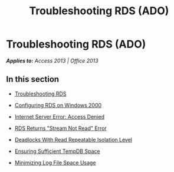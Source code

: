 ﻿---
title: Troubleshooting RDS (ADO)
TOCTitle: Troubleshooting RDS
ms:assetid: c93d4084-d02b-49c5-8907-7a186f4b3224
ms:mtpsurl: https://msdn.microsoft.com/en-us/library/JJ249981(v=office.15)
ms:contentKeyID: 48547676
ms.date: 09/18/2015
mtps_version: v=office.15
---

# Troubleshooting RDS (ADO)


_**Applies to:** Access 2013 | Office 2013_

## In this section

  - [Troubleshooting RDS](troubleshooting-rds.md)

  - [Configuring RDS on Windows 2000](configuring-rds-on-windows-2000.md)

  - [Internet Server Error: Access Denied](internet-server-error-access-denied.md)

  - [RDS Returns "Stream Not Read" Error](rds-returns-stream-not-read-error.md)

  - [Deadlocks With Read Repeatable Isolation Level](deadlocks-with-read-repeatable-isolation-level.md)

  - [Ensuring Sufficient TempDB Space](ensuring-sufficient-tempdb-space.md)

  - [Minimizing Log File Space Usage](minimizing-log-file-space-usage.md)

